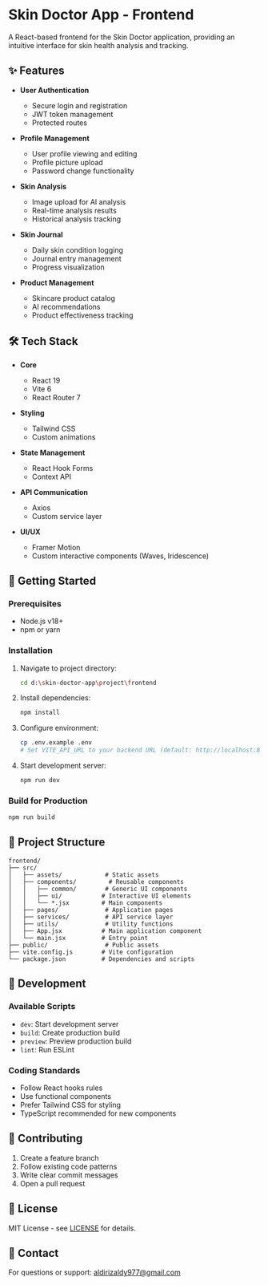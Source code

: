 # Skin Doctor App - Frontend

A React-based frontend for the Skin Doctor application, providing an intuitive interface for skin health analysis and tracking.

## ✨ Features

- **User Authentication**
  - Secure login and registration
  - JWT token management
  - Protected routes

- **Profile Management**
  - User profile viewing and editing
  - Profile picture upload
  - Password change functionality

- **Skin Analysis**
  - Image upload for AI analysis
  - Real-time analysis results
  - Historical analysis tracking

- **Skin Journal**
  - Daily skin condition logging
  - Journal entry management
  - Progress visualization

- **Product Management**
  - Skincare product catalog
  - AI recommendations
  - Product effectiveness tracking

## 🛠️ Tech Stack

- **Core**
  - React 19
  - Vite 6
  - React Router 7

- **Styling**
  - Tailwind CSS
  - Custom animations

- **State Management**
  - React Hook Forms
  - Context API

- **API Communication**
  - Axios
  - Custom service layer

- **UI/UX**
  - Framer Motion
  - Custom interactive components (Waves, Iridescence)

## 🚀 Getting Started

### Prerequisites
- Node.js v18+
- npm or yarn

### Installation
1. Navigate to project directory:
   ```bash
   cd d:\skin-doctor-app\project\frontend
   ```

2. Install dependencies:
   ```bash
   npm install
   ```

3. Configure environment:
   ```bash
   cp .env.example .env
   # Set VITE_API_URL to your backend URL (default: http://localhost:8000)
   ```

4. Start development server:
   ```bash
   npm run dev
   ```

### Build for Production
```bash
npm run build
```

## 📁 Project Structure

```
frontend/
├── src/
│   ├── assets/            # Static assets
│   ├── components/         # Reusable components
│   │   ├── common/        # Generic UI components
│   │   ├── ui/           # Interactive UI elements
│   │   └── *.jsx         # Main components
│   ├── pages/             # Application pages
│   ├── services/          # API service layer
│   ├── utils/             # Utility functions
│   ├── App.jsx           # Main application component
│   └── main.jsx          # Entry point
├── public/                # Public assets
├── vite.config.js        # Vite configuration
└── package.json          # Dependencies and scripts
```

## 🔧 Development

### Available Scripts
- `dev`: Start development server
- `build`: Create production build
- `preview`: Preview production build
- `lint`: Run ESLint

### Coding Standards
- Follow React hooks rules
- Use functional components
- Prefer Tailwind CSS for styling
- TypeScript recommended for new components

## 🤝 Contributing
1. Create a feature branch
2. Follow existing code patterns
3. Write clear commit messages
4. Open a pull request

## 📄 License
MIT License - see [LICENSE](LICENSE) for details.

## 📧 Contact
For questions or support: [aldirizaldy977@gmail.com](mailto:aldirizaldy977@gmail.com)
